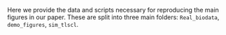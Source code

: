Here we provide the data and scripts necessary for reproducing the main figures in our paper. These are split into three main folders: `Real_biodata`, `demo_figures`, `sim_tlscl`. 

